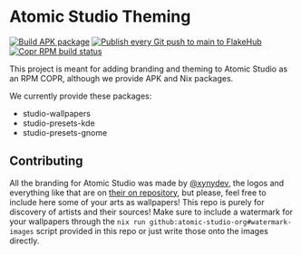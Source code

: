 # Atomic Studio Theming

[![Build APK package](https://github.com/atomic-studio-org/cli/actions/workflows/apk-package.yml/badge.svg)](https://github.com/atomic-studio-org/cli/actions/workflows/apk-package.yml)
[![Publish every Git push to main to FlakeHub](https://github.com/atomic-studio-org/cli/actions/workflows/flakehub-push.yml/badge.svg)](https://github.com/atomic-studio-org/cli/actions/workflows/flakehub-push.yml)
[![Copr RPM build status](https://copr.fedorainfracloud.org/coprs/tulilirockz/studio-cli/package/studio-cli/status_image/last_build.png)](https://copr.fedorainfracloud.org/coprs/tulilirockz/studio-cli/package/studio-cli/)

This project is meant for adding branding and theming to Atomic Studio as an RPM COPR, although we provide APK and Nix packages.

We currently provide these packages:

- studio-wallpapers
- studio-presets-kde
- studio-presets-gnome

## Contributing

All the branding for Atomic Studio was made by [@xynydev](https://github.com/xynydev), the logos and everything like that are on [their on repository](https://github.com/atomic-studio-org/Branding), but please, feel free to include here some of your arts as wallpapers! This repo is purely for discovery of artists and their sources! Make sure to include a watermark for your wallpapers through the `nix run github:atomic-studio-org#watermark-images` script provided in this repo or just write those onto the images directly.
